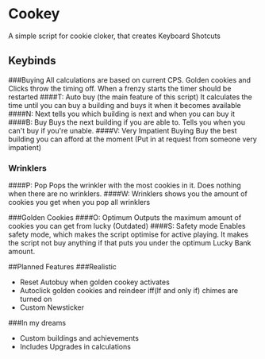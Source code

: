 # Cookey
A simple script for cookie cloker, that creates Keyboard Shotcuts

## Keybinds

###Buying
All calculations are based on current CPS. Golden cookies and Clicks throw the timing off. When a frenzy starts the timer should be restarted
####T: Auto buy (the main feature of this script)
It calculates the time until you can buy a building and buys it when it becomes available
####N: Next
tells you which building is next and when you can buy it
####B: Buy
Buys the next building if you are able to. Tells you when you can't buy if you're unable. 
####V: Very Impatient Buying
Buy the best building you can afford at the moment (Put in at request from someone very impatient)

### Wrinklers
####P: Pop 
Pops the wrinkler with the most cookies in it. Does nothing when there are no wrinklers.
####W: Wrinklers
shows you the amount of cookies you get when you pop all wrinklers

###Golden Cookies
####O: Optimum
Outputs the maximum amount of cookies you can get from lucky (Outdated)
####S: Safety mode
Enables safety mode, which makes the script optimise for active playing.
It makes the script not buy anything if that puts you under the optimum Lucky Bank amount.

##Planned Features
###Realistic
- Reset Autobuy when golden cookey activates
- Autoclick golden cookies and reindeer iff(If and only if) chimes are turned on
- Custom Newsticker

###In my dreams
- Custom buildings and achievements
- Includes Upgrades in calculations
